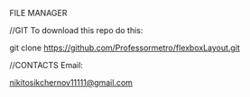 FILE MANAGER

//GIT To download this repo do this:

git clone https://github.com/Professormetro/flexboxLayout.git

//CONTACTS Email:

nikitosikchernov11111@gmail.com
